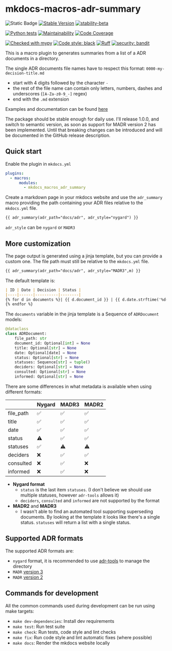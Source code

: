 # mkdocs-macros-adr-summary
![Static Badge](https://img.shields.io/badge/Python-3.9_%7C_3.10_%7C_3.11_%7C_3.12_%7C_3.13-blue?logo=python&logoColor=white)
[![Stable Version](https://img.shields.io/pypi/v/mkdocs-macros-adr-summary?color=blue)](https://pypi.org/project/mkdocs-macros-adr-summary/)
[![stability-beta](https://img.shields.io/badge/stability-beta-33bbff.svg)](https://github.com/mkenney/software-guides/blob/master/STABILITY-BADGES.md#beta)

[![Python tests](https://github.com/febus982/mkdocs-macros-adr-summary/actions/workflows/python-tests.yml/badge.svg?branch=main)](https://github.com/febus982/mkdocs-macros-adr-summary/actions/workflows/python-tests.yml)
[![Maintainability](https://qlty.sh/badges/48b1b6a4-94d2-48d4-aced-3c93c183c9c3/maintainability.svg)](https://qlty.sh/gh/febus982/projects/mkdocs-macros-adr-summary)
[![Code Coverage](https://qlty.sh/badges/48b1b6a4-94d2-48d4-aced-3c93c183c9c3/test_coverage.svg)](https://qlty.sh/gh/febus982/projects/mkdocs-macros-adr-summary)

[![Checked with mypy](https://www.mypy-lang.org/static/mypy_badge.svg)](https://mypy-lang.org/)
[![Code style: black](https://img.shields.io/badge/code%20style-black-000000.svg)](https://github.com/psf/black)
[![Ruff](https://img.shields.io/endpoint?url=https://raw.githubusercontent.com/charliermarsh/ruff/main/assets/badge/v1.json)](https://github.com/charliermarsh/ruff)
[![security: bandit](https://img.shields.io/badge/security-bandit-yellow.svg)](https://github.com/PyCQA/bandit)

This is a macro plugin to generates summaries from a list of a ADR documents in a directory.

The single ADR documents file names have to respect this format: `0000-my-decision-title.md`

* start with 4 digits followed by the character `-`
* the rest of the file name can contain only letters, numbers, dashes and underscores (`[A-Za-z0-9_-]` regex)
* end with the `.md` extension

Examples and documentation can be found [here](https://febus982.github.io/mkdocs-macros-adr-summary)

The package should be stable enough for daily use. I'll release 1.0.0, and switch to semantic version,
as soon as support for MADR version 2 has been implemented. Until that breaking changes can be introduced
and will be documented in the GitHub release description.

## Quick start

Enable the plugin in `mkdocs.yml`

```yaml
plugins:
  - macros:
      modules:
        - mkdocs_macros_adr_summary
```

Create a markdown page in your mkdocs website and use the `adr_summary` macro providing
the path containing your ADR files relative to the `mkdocs.yml` file.

```markdown
{{ adr_summary(adr_path="docs/adr", adr_style="nygard") }}
```

`adr_style` can be `nygard` or `MADR3`

## More customization

The page output is generated using a jinja template, but you can provide a custom one. The file path
must still be relative to the `mkdocs.yml` file.

```markdown
{{ adr_summary(adr_path="docs/adr", adr_style="MADR3",m) }}
```

The default template is:

```markdown
| ID | Date | Decision | Status |
|----|------|----------|--------|
{% for d in documents %}| {{ d.document_id }} | {{ d.date.strftime('%d-%m-%Y') if d.date else "-"}} | [{{ d.title }}]({{ d.file_path }}) | {{ d.status }}  |
{% endfor %}
```

The `documents` variable in the jinja template is a Sequence of `ADRDocument` models:

```python
@dataclass
class ADRDocument:
    file_path: str
    document_id: Optional[int] = None
    title: Optional[str] = None
    date: Optional[date] = None
    status: Optional[str] = None
    statuses: Sequence[str] = tuple()
    deciders: Optional[str] = None
    consulted: Optional[str] = None
    informed: Optional[str] = None
```

There are some differences in what metadata is available when using different formats:

|           | Nygard | MADR3 | MADR2 |
|-----------|--------|-------|-------|
| file_path | ✅︎     | ✅︎    | ✅︎    |
| title     | ✅︎     | ✅︎    | ✅︎    |
| date      | ✅︎     | ✅︎    | ✅︎    |
| status    | ⚠      | ✅︎    | ✅︎    |
| statuses  | ✅︎     | ⚠     | ⚠     |
| deciders  | ❌      | ✅︎    | ✅︎    |
| consulted | ❌      | ✅︎    | ❌     |
| informed  | ❌      | ✅︎    | ❌     |

* **Nygard format**
    * `status` is the last item `statuses`. (I don't believe we should use multiple
      statuses, however `adr-tools` allows it)
    * `deciders`, `consulted` and `informed` are not supported by the format
* **MADR2** and **MADR3**
    * I wasn't able to find an automated tool supporting superseding documents.
      By looking at the template it looks like there's a single status.
      `statuses` will return a list with a single status.

## Supported ADR formats

The supported ADR formats are:
* `nygard` format, it is recommended to use [adr-tools](https://github.com/npryce/adr-tools) to manage the directory
* `MADR` [version 3](https://github.com/adr/madr/blob/3.0.0/template/adr-template.md)
* `MADR` [version 2](https://github.com/adr/madr/blob/2.1.2/template/template.md)

## Commands for development

All the common commands used during development can be run using make targets:

* `make dev-dependencies`: Install dev requirements
* `make test`: Run test suite
* `make check`: Run tests, code style and lint checks
* `make fix`: Run code style and lint automatic fixes (where possible)
* `make docs`: Render the mkdocs website locally
